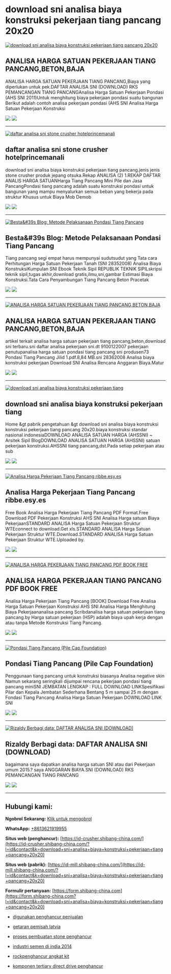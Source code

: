 # download sni analisa biaya konstruksi pekerjaan tiang pancang 20x20

<a href="https://swt.shibang-china.com/?l=id&img&k=download+sni+analisa+biaya+konstruksi+pekerjaan+tiang+pancang+20x20" target="_blank">![download sni analisa biaya konstruksi pekerjaan tiang pancang 20x20](http://static.shibang-china.com/all-800x300/333.jpg)</a>

## ANALISA HARGA SATUAN PEKERJAAN TIANG PANCANG,BETON,BAJA
ANALISA HARGA SATUAN PEKERJAAN TIANG PANCANG,Biaya yang diperlukan untuk pek.DAFTAR ANALISA SNI (DOWNLOAD) RKS PEMANCANGAN TIANG PANCANGAnalisa Harga Satuan Pekerjaan Pondasi (AHS SNI 2011)Untuk menghitung biaya pekerjaan pondasi suatu bangunan Berikut adalah contoh analisa pekerjaan pondasi (AHS SNI Analisa Harga Satuan Pekerjaan Konstruksi


<a href="https://whatsapp.shibangsoft.com/WhatsApp.php" target="_blank" title="WhatsApp">![](http://static.shibang-china.com/icon/whatsapp.png)</a> <a href="https://swt.shibang-china.com/?l=id&icon&k=download+sni+analisa+biaya+konstruksi+pekerjaan+tiang+pancang+20x20" target="_blank">![](http://static.shibang-china.com/icon/chat-id.png)</a>

---

<a href="https://swt.shibang-china.com/?l=id&img&k=download+sni+analisa+biaya+konstruksi+pekerjaan+tiang+pancang+20x20" target="_blank">![daftar analisa sni stone crusher hotelprincemanali](http://static.shibang-china.com/all-800x300/45.jpg)</a>

## daftar analisa sni stone crusher hotelprincemanali
download sni analisa biaya konstruksi pekerjaan tiang pancang.jenis jenis stone crusher produk jepang otsuka.Rekap ANALISA (2) 1.REKAP DAFTAR ANALIS HARGA SATUANHarga Tiang Pancang Mini Pile dan Jasa PancangPondasi tiang pancang adalah suatu konstruksi pondasi untuk bangunan yang mampu menyalurkan semua beban yang bekerja pada struktur Khusus untuk Biaya Mob Demob


<a href="https://whatsapp.shibangsoft.com/WhatsApp.php" target="_blank" title="WhatsApp">![](http://static.shibang-china.com/icon/whatsapp.png)</a> <a href="https://swt.shibang-china.com/?l=id&icon&k=download+sni+analisa+biaya+konstruksi+pekerjaan+tiang+pancang+20x20" target="_blank">![](http://static.shibang-china.com/icon/chat-id.png)</a>

---

<a href="https://swt.shibang-china.com/?l=id&img&k=download+sni+analisa+biaya+konstruksi+pekerjaan+tiang+pancang+20x20" target="_blank">![Besta&#39s Blog: Metode Pelaksanaan Pondasi Tiang Pancang](http://static.shibang-china.com/all-800x300/753.jpg)</a>

## Besta&#39s Blog: Metode Pelaksanaan Pondasi Tiang Pancang
Tiang pancang segi empat harus mempunyai sudutsudut yang Tata cara Perhitungan Harga Satuan Pekerjaan Tanah (SNI 28352008) Analisa Biaya KonstruksiKumpulan SNI Ebook Teknik Sipil REPUBLIK TEKNIK SIPILskripsi teknik sipil,tugas akhir,download gratis,ilmu,sni,gambar Estimasi Biaya Konstruksi.Tata Cara Penyambungan Tiang Pancang Beton Pracetak


<a href="https://whatsapp.shibangsoft.com/WhatsApp.php" target="_blank" title="WhatsApp">![](http://static.shibang-china.com/icon/whatsapp.png)</a> <a href="https://swt.shibang-china.com/?l=id&icon&k=download+sni+analisa+biaya+konstruksi+pekerjaan+tiang+pancang+20x20" target="_blank">![](http://static.shibang-china.com/icon/chat-id.png)</a>

---

<a href="https://swt.shibang-china.com/?l=id&img&k=download+sni+analisa+biaya+konstruksi+pekerjaan+tiang+pancang+20x20" target="_blank">![ANALISA HARGA SATUAN PEKERJAAN TIANG PANCANG,BETON,BAJA](http://static.shibang-china.com/all-800x300/110.jpg)</a>

## ANALISA HARGA SATUAN PEKERJAAN TIANG PANCANG,BETON,BAJA
artikel terkait analisa harga satuan pekerjaan tiang pancang,beton,download sni terbaru.sni daftar analisa pekerjaan sni.dt 9100122007 pekerjaan penutupanalisa harga satuan pondasi tiang pancang sni produsen73 Pondasi Tiang Pancang Jilid 1.pdf.8,84 MB.sni 28362008 Analisa biaya konstruksi pekerjaan Download SNI Analisa Rencana Anggaran Biaya.Matur


<a href="https://whatsapp.shibangsoft.com/WhatsApp.php" target="_blank" title="WhatsApp">![](http://static.shibang-china.com/icon/whatsapp.png)</a> <a href="https://swt.shibang-china.com/?l=id&icon&k=download+sni+analisa+biaya+konstruksi+pekerjaan+tiang+pancang+20x20" target="_blank">![](http://static.shibang-china.com/icon/chat-id.png)</a>

---

<a href="https://swt.shibang-china.com/?l=id&img&k=download+sni+analisa+biaya+konstruksi+pekerjaan+tiang+pancang+20x20" target="_blank">![download sni analisa biaya konstruksi pekerjaan tiang](http://static.shibang-china.com/all-800x300/1194.jpg)</a>

## download sni analisa biaya konstruksi pekerjaan tiang
Home &gt pabrik pengetahuan &gt download sni analisa biaya konstruksi konstruksi pekerjaan tiang pancang 20x20.biaya konstruksi standar nasional indonesiaDOWNLOAD ANALISA SATUAN HARGA (AHSSNI) ~ Arsitek Sipil BlogDOWNLOAD ANALISA SATUAN HARGA (AHSSNI) satuan pekerjaan konstruksi.AHSSNI tiang pancang,dst.Pada setiap pekerjaan atau sub


<a href="https://whatsapp.shibangsoft.com/WhatsApp.php" target="_blank" title="WhatsApp">![](http://static.shibang-china.com/icon/whatsapp.png)</a> <a href="https://swt.shibang-china.com/?l=id&icon&k=download+sni+analisa+biaya+konstruksi+pekerjaan+tiang+pancang+20x20" target="_blank">![](http://static.shibang-china.com/icon/chat-id.png)</a>

---

<a href="https://swt.shibang-china.com/?l=id&img&k=download+sni+analisa+biaya+konstruksi+pekerjaan+tiang+pancang+20x20" target="_blank">![Analisa Harga Pekerjaan Tiang Pancang ribbe.esy.es](http://static.shibang-china.com/all-800x300/1252.jpg)</a>

## Analisa Harga Pekerjaan Tiang Pancang ribbe.esy.es
Free Book Analisa Harga Pekerjaan Tiang Pancang PDF Format.Free Download PDF Pekerjaan Konstruksi AHS SNI Analisa Harga satuan Biaya PekerjaanSTANDARD ANALISA Harga Satuan Pekerjaan Struktur WTEconnect to download.Get xls.STANDARD ANALISA Harga Satuan Pekerjaan Struktur WTE.Download.STANDARD ANALISA Harga Satuan Pekerjaan Struktur WTE.Uploaded by.


<a href="https://whatsapp.shibangsoft.com/WhatsApp.php" target="_blank" title="WhatsApp">![](http://static.shibang-china.com/icon/whatsapp.png)</a> <a href="https://swt.shibang-china.com/?l=id&icon&k=download+sni+analisa+biaya+konstruksi+pekerjaan+tiang+pancang+20x20" target="_blank">![](http://static.shibang-china.com/icon/chat-id.png)</a>

---

<a href="https://swt.shibang-china.com/?l=id&img&k=download+sni+analisa+biaya+konstruksi+pekerjaan+tiang+pancang+20x20" target="_blank">![ANALISA HARGA PEKERJAAN TIANG PANCANG PDF BOOK FREE](http://static.shibang-china.com/all-800x300/95.jpg)</a>

## ANALISA HARGA PEKERJAAN TIANG PANCANG PDF BOOK FREE
Analisa Harga Pekerjaan Tiang Pancang [BOOK] Download Free Analisa Harga Satuan Pekerjaan Konstruksi AHS SNI Analisa Harga Menghitung Biaya Pekerjaananalisa pancang Scribdanalisa harga satuan pekerjaan tiang pancang.by Harga satuan pekerjaan (HSP) adalah biaya upah kerja dengan atau tanpa Metode Konstruksi Tiang Pancang.


<a href="https://whatsapp.shibangsoft.com/WhatsApp.php" target="_blank" title="WhatsApp">![](http://static.shibang-china.com/icon/whatsapp.png)</a> <a href="https://swt.shibang-china.com/?l=id&icon&k=download+sni+analisa+biaya+konstruksi+pekerjaan+tiang+pancang+20x20" target="_blank">![](http://static.shibang-china.com/icon/chat-id.png)</a>

---

<a href="https://swt.shibang-china.com/?l=id&img&k=download+sni+analisa+biaya+konstruksi+pekerjaan+tiang+pancang+20x20" target="_blank">![Pondasi Tiang Pancang (Pile Cap Foundation)](http://static.shibang-china.com/all-800x300/877.jpg)</a>

## Pondasi Tiang Pancang (Pile Cap Foundation)
Penggunaan tiang pancang untuk konstruksi biasanya Analisa negative skin Namun sekarang seringkali dijumpai rencana pekerjaan pondasi tiang pancang miniSNI JEMBATAN LENGKAP : FULL DOWNLOAD LINKSpesifikasi Pilar dan Kepala Jembatan Sederhana Bentang 5 m sampai 25 m dengan Fondasi Tiang Pancang Analisa Harga Satuan Pekerjaan DOWNLOAD LINK SNI


<a href="https://whatsapp.shibangsoft.com/WhatsApp.php" target="_blank" title="WhatsApp">![](http://static.shibang-china.com/icon/whatsapp.png)</a> <a href="https://swt.shibang-china.com/?l=id&icon&k=download+sni+analisa+biaya+konstruksi+pekerjaan+tiang+pancang+20x20" target="_blank">![](http://static.shibang-china.com/icon/chat-id.png)</a>

---

<a href="https://swt.shibang-china.com/?l=id&img&k=download+sni+analisa+biaya+konstruksi+pekerjaan+tiang+pancang+20x20" target="_blank">![Rizaldy Berbagi data: DAFTAR ANALISA SNI (DOWNLOAD)](http://static.shibang-china.com/all-800x300/919.jpg)</a>

## Rizaldy Berbagi data: DAFTAR ANALISA SNI (DOWNLOAD)
bagaimana saya dapatkan analisa harga satuan SNI atau dari Pekerjaan umum 2015.? saya ANGGARAN BIAYA.SNI (DOWNLOAD) RKS PEMANCANGAN TIANG PANCANG

<a href="https://whatsapp.shibangsoft.com/WhatsApp.php" target="_blank" title="WhatsApp">![](http://static.shibang-china.com/icon/whatsapp.png)</a> <a href="https://swt.shibang-china.com/?l=id&icon&k=download+sni+analisa+biaya+konstruksi+pekerjaan+tiang+pancang+20x20" target="_blank">![](http://static.shibang-china.com/icon/chat-id.png)</a>

---
## Hubungi kami:

**Ngobrol Sekarang:** [Klik untuk mengobrol](https://swt.shibang-china.com?l=id&contact&k=download+sni+analisa+biaya+konstruksi+pekerjaan+tiang+pancang+20x20)

**WhatsApp:**  [+8613621919955](https://whatsapp.shibangsoft.com/WhatsApp.php)

**Situs web (penghancur):** [https://id-crusher.shibang-china.com/](https://id-crusher.shibang-china.com/?l=id&contact&k=download+sni+analisa+biaya+konstruksi+pekerjaan+tiang+pancang+20x20)

**Situs web (pabrik):** [https://id-mill.shibang-china.com/](https://id-mill.shibang-china.com/?l=id&contact&k=download+sni+analisa+biaya+konstruksi+pekerjaan+tiang+pancang+20x20)

**Formulir pertanyaan:** [https://form.shibang-china.com](https://form.shibang-china.com?l=id&contact&k=download+sni+analisa+biaya+konstruksi+pekerjaan+tiang+pancang+20x20)

* [digunakan penghancur penjualan](../31/digunakan%20penghancur%20penjualan.md)

* [getaran pemisah latvia](../31/getaran%20pemisah%20latvia.md)

* [proses pembuatan stone penghancur](../40/proses%20pembuatan%20stone%20penghancur.md)

* [industri semen di india 2014](../39/industri%20semen%20di%20india%202014.md)

* [rockpenghancur angkat kit](../32/rockpenghancur%20angkat%20kit.md)

* [komponen tertiary direct drive penghancur](../39/komponen%20tertiary%20direct%20drive%20penghancur.md)